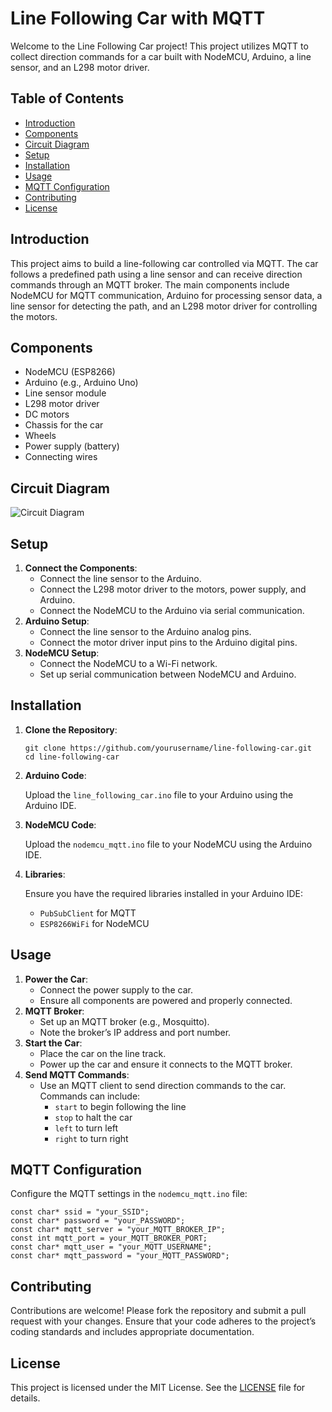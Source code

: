 <!DOCTYPE html>
<html lang="en">
<head>
    <meta charset="UTF-8">
    <meta name="viewport" content="width=device-width, initial-scale=1.0">
    <title>Line Following Car with MQTT</title>
</head>
<body>

<h1>Line Following Car with MQTT</h1>

<p>Welcome to the Line Following Car project! This project utilizes MQTT to collect direction commands for a car built with NodeMCU, Arduino, a line sensor, and an L298 motor driver.</p>

<h2>Table of Contents</h2>
<ul>
    <li><a href="#introduction">Introduction</a></li>
    <li><a href="#components">Components</a></li>
    <li><a href="#circuit-diagram">Circuit Diagram</a></li>
    <li><a href="#setup">Setup</a></li>
    <li><a href="#installation">Installation</a></li>
    <li><a href="#usage">Usage</a></li>
    <li><a href="#mqtt-configuration">MQTT Configuration</a></li>
    <li><a href="#contributing">Contributing</a></li>
    <li><a href="#license">License</a></li>
</ul>

<h2 id="introduction">Introduction</h2>
<p>This project aims to build a line-following car controlled via MQTT. The car follows a predefined path using a line sensor and can receive direction commands through an MQTT broker. The main components include NodeMCU for MQTT communication, Arduino for processing sensor data, a line sensor for detecting the path, and an L298 motor driver for controlling the motors.</p>

<h2 id="components">Components</h2>
<ul>
    <li>NodeMCU (ESP8266)</li>
    <li>Arduino (e.g., Arduino Uno)</li>
    <li>Line sensor module</li>
    <li>L298 motor driver</li>
    <li>DC motors</li>
    <li>Chassis for the car</li>
    <li>Wheels</li>
    <li>Power supply (battery)</li>
    <li>Connecting wires</li>
</ul>

<h2 id="circuit-diagram">Circuit Diagram</h2>
<p><img src="link_to_your_circuit_diagram_image" alt="Circuit Diagram"></p>

<h2 id="setup">Setup</h2>
<ol>
    <li><strong>Connect the Components</strong>:
        <ul>
            <li>Connect the line sensor to the Arduino.</li>
            <li>Connect the L298 motor driver to the motors, power supply, and Arduino.</li>
            <li>Connect the NodeMCU to the Arduino via serial communication.</li>
        </ul>
    </li>
    <li><strong>Arduino Setup</strong>:
        <ul>
            <li>Connect the line sensor to the Arduino analog pins.</li>
            <li>Connect the motor driver input pins to the Arduino digital pins.</li>
        </ul>
    </li>
    <li><strong>NodeMCU Setup</strong>:
        <ul>
            <li>Connect the NodeMCU to a Wi-Fi network.</li>
            <li>Set up serial communication between NodeMCU and Arduino.</li>
        </ul>
    </li>
</ol>

<h2 id="installation">Installation</h2>
<ol>
    <li><strong>Clone the Repository</strong>:
        <pre><code>git clone https://github.com/yourusername/line-following-car.git
cd line-following-car</code></pre>
    </li>
    <li><strong>Arduino Code</strong>:
        <p>Upload the <code>line_following_car.ino</code> file to your Arduino using the Arduino IDE.</p>
    </li>
    <li><strong>NodeMCU Code</strong>:
        <p>Upload the <code>nodemcu_mqtt.ino</code> file to your NodeMCU using the Arduino IDE.</p>
    </li>
    <li><strong>Libraries</strong>:
        <p>Ensure you have the required libraries installed in your Arduino IDE:</p>
        <ul>
            <li><code>PubSubClient</code> for MQTT</li>
            <li><code>ESP8266WiFi</code> for NodeMCU</li>
        </ul>
    </li>
</ol>

<h2 id="usage">Usage</h2>
<ol>
    <li><strong>Power the Car</strong>:
        <ul>
            <li>Connect the power supply to the car.</li>
            <li>Ensure all components are powered and properly connected.</li>
        </ul>
    </li>
    <li><strong>MQTT Broker</strong>:
        <ul>
            <li>Set up an MQTT broker (e.g., Mosquitto).</li>
            <li>Note the broker’s IP address and port number.</li>
        </ul>
    </li>
    <li><strong>Start the Car</strong>:
        <ul>
            <li>Place the car on the line track.</li>
            <li>Power up the car and ensure it connects to the MQTT broker.</li>
        </ul>
    </li>
    <li><strong>Send MQTT Commands</strong>:
        <ul>
            <li>Use an MQTT client to send direction commands to the car. Commands can include:
                <ul>
                    <li><code>start</code> to begin following the line</li>
                    <li><code>stop</code> to halt the car</li>
                    <li><code>left</code> to turn left</li>
                    <li><code>right</code> to turn right</li>
                </ul>
            </li>
        </ul>
    </li>
</ol>

<h2 id="mqtt-configuration">MQTT Configuration</h2>
<p>Configure the MQTT settings in the <code>nodemcu_mqtt.ino</code> file:</p>
<pre><code>const char* ssid = "your_SSID";
const char* password = "your_PASSWORD";
const char* mqtt_server = "your_MQTT_BROKER_IP";
const int mqtt_port = your_MQTT_BROKER_PORT;
const char* mqtt_user = "your_MQTT_USERNAME";
const char* mqtt_password = "your_MQTT_PASSWORD";</code></pre>

<h2 id="contributing">Contributing</h2>
<p>Contributions are welcome! Please fork the repository and submit a pull request with your changes. Ensure that your code adheres to the project’s coding standards and includes appropriate documentation.</p>

<h2 id="license">License</h2>
<p>This project is licensed under the MIT License. See the <a href="LICENSE">LICENSE</a> file for details.</p>

</body>
</html>
